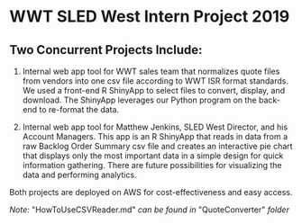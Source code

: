 # WWT SLED West Intern Project 2019
## Two Concurrent Projects Include:
1) Internal web app tool for WWT sales team that normalizes quote files from vendors into one csv file according to WWT ISR format standards. We used a front-end R ShinyApp to select files to convert, display, and download. The ShinyApp leverages our Python program on the back-end to re-format the data. 

2) Internal web app tool for Matthew Jenkins, SLED West Director, and his Account Managers. This app is an R ShinyApp that reads in data from a raw Backlog Order Summary csv file and creates an interactive pie chart that displays only the most important data in a simple design for quick information gathering. There are future possibilities for visualizing the data and performing analytics.

Both projects are deployed on AWS for cost-effectiveness and easy access.

_Note:_ "HowToUseCSVReader.md" _can be found in_ "QuoteConverter" _folder_
